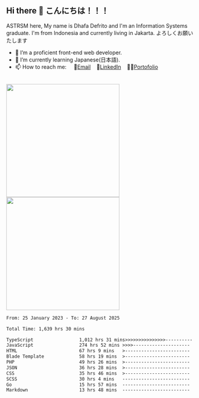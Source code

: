 ## Hi there 👋 こんにちは！！！
ASTRSM here, My name is Dhafa Defrito and I'm an Information Systems graduate. I'm from Indonesia and currently living in Jakarta. よろしくお願いたします

- 🔭 I’m a proficient front-end web developer.
- 🌱 I’m currently learning Japanese(日本語).
- 📫 How to reach me: &nbsp;&nbsp;&nbsp;&nbsp;📧[Email](ddefrito@gmail.com)&nbsp;&nbsp;&nbsp;&nbsp;💼[LinkedIn](https://www.linkedin.com/in/dhafad)&nbsp;&nbsp;&nbsp;&nbsp;👨‍🎨[Portofolio](https://ddefrito.vercel.app/)

<br>

<div align="left">
  <img src="https://media1.tenor.com/m/F96DSPtSiSgAAAAd/isekaijoucho-kamitsubaki.gif" height="300" />
	<a href="https://last.fm/user/nerumaeni"><img src="https://lastfm-recently-played.vercel.app/api?user=nerumaeni&count=5" height="300" /></a>
</div=

<!--START_SECTION:waka-->

```txt
From: 25 January 2023 - To: 27 August 2025

Total Time: 1,639 hrs 30 mins

TypeScript                 1,012 hrs 31 mins>>>>>>>>>>>>>>>----------   61.76 %
JavaScript                 274 hrs 52 mins >>>>---------------------   16.77 %
HTML                       67 hrs 9 mins   >------------------------   04.10 %
Blade Template             58 hrs 19 mins  >------------------------   03.56 %
PHP                        49 hrs 26 mins  >------------------------   03.02 %
JSON                       36 hrs 28 mins  >------------------------   02.22 %
CSS                        35 hrs 46 mins  >------------------------   02.18 %
SCSS                       30 hrs 4 mins   -------------------------   01.83 %
Go                         15 hrs 57 mins  -------------------------   00.97 %
Markdown                   13 hrs 48 mins  -------------------------   00.84 %
```

<!--END_SECTION:waka-->
